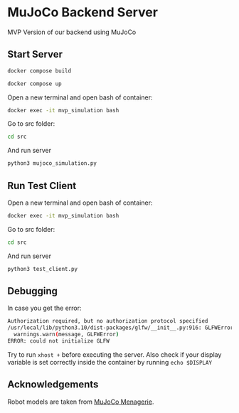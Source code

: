 # MuJoCo Backend Server

MVP Version of our backend using MuJoCo

## Start Server

```bash
docker compose build
```
```bash
docker compose up
```

Open a new terminal and open bash of container:
```bash
docker exec -it mvp_simulation bash
```
Go to src folder:
```bash
cd src
```
And run server
```bash
python3 mujoco_simulation.py
```

## Run Test Client
Open a new terminal and open bash of container:
```bash
docker exec -it mvp_simulation bash
```
Go to src folder:
```bash
cd src
```
And run server
```bash
python3 test_client.py
```

## Debugging
In case you get the error: 
```bash
Authorization required, but no authorization protocol specified
/usr/local/lib/python3.10/dist-packages/glfw/__init__.py:916: GLFWError: (65544) b'X11: Failed to open display :0'
  warnings.warn(message, GLFWError)
ERROR: could not initialize GLFW
```
Try to run ```xhost +``` before executing the server.
Also check if your display variable is set correctly inside the container by running ```echo $DISPLAY```

## Acknowledgements

Robot models are taken from [MuJoCo Menagerie](https://github.com/google-deepmind/mujoco_menagerie).

